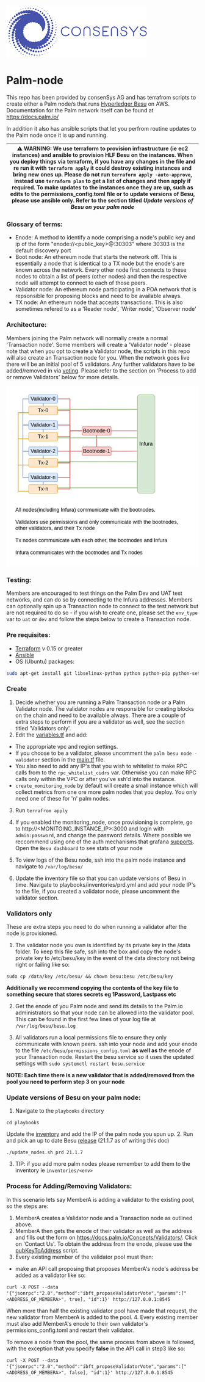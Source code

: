 
![Image logo](images/consensys-logo.png)

# Palm-node

This repo has been provided by consenSys AG and has terrafrom scripts to create either a Palm node/s that runs [Hyperledger Besu](https://consensys.net/quorum/developers/) on AWS. Documentation for the Palm network itself can be found at https://docs.palm.io/

In addition it also has ansible scripts that let you perfrom routine updates to the Palm node once it is up and running.

| ⚠️ **WARNING**: We use terraform to provision infrastructure (ie ec2 instances) and ansible to provision HLF Besu on the instances. When you deploy things via terraform, if you have any changes in the file and re run it with `terraform apply` it could destroy existing instances and bring new ones up. Please do not run `terraform apply -auto-approve`, instead use `terraform plan` to get a list of changes and then apply if required. To make updates to the instances once they are up, such as edits to the permissions_config.toml file or to update versions of Besu, please use ansible only. Refer to the section titled *Update versions of Besu on your palm node* |
| --- |

### Glossary of terms:
* Enode: A method to identify a node comprising a node's public key and ip of the form "enode://<public_key>@<ip>:30303" where 30303 is the default discovery port
* Boot node: An ethereum node that starts the network off. This is essentially a node that is identical to a TX node but the enode's are known across the network. Every other node first connects to these nodes to obtain a list of peers (other nodes) and then the respective node will attempt to connect to each of those peers.
* Validator node: An ethereum node participating in a POA network that is repsonsible for proposing blocks and need to be available always.
* TX node: An ethereum node that accepts transactions. This is also sometimes refered to as a 'Reader node', 'Writer node', 'Observer node'


### Architecture:

Members joining the Palm network will normally create a normal 'Transaction node'. Some members will create a 'Validator node' - please note that when you opt to create a Validator node, the scripts in this repo will also create an Transaction node for you. When the network goes live there will be an initial pool of 5 validators. Any further validators have to be added/removed in via [voting](https://besu.hyperledger.org/en/latest/Tutorials/Private-Network/Adding-removing-IBFT-validators/). Please refer to the section on 'Process to add or remove Validators' below for more details.


![Image network](images/palm-network.png)

### Testing:
Members are encouraged to test things on the Palm Dev and UAT test networks, and can do so by connecting to the Infura addresses. Members can optionally spin up a Transaction node to connect to the test network but are not required to do so - if you wish to create one, please set the `env_type` var to `uat` or `dev` and follow the steps below to create a Transaction node.


### Pre requisites:
- [Terraform](https://www.terraform.io/) v 0.15 or greater
- [Ansible](https://www.ansible.com/)
- OS (Ubuntu) packages:
```bash
sudo apt-get install git libselinux-python python python-pip python-setuptools python-virtualenv python3-pip python3 python3-setuptools jq"
```

### Create 
1. Decide whether you are running a Palm Transaction node or a Palm Validator node. The validator nodes are responsible for creating blocks on the chain
and need to be available always. There are a couple of extra steps to perform if you are a validator as well, see the section titled 'Validators only'.
2. Edit the [variables.tf](./variables.tf) and add:
  - The appropriate vpc and region settings. 
  - If you choose to be a validator, please uncomment the `palm besu node - validator` section in the [main.tf](./main.tf) file.
  - You also need to add any IP's that you wish to whitelist to make RPC calls from to the `rpc_whitelist_cidrs` var. Otherwise you can make RPC calls only within the VPC or after you've ssh'd into the instance.
  - `create_monitoring_node` by default will create a small instance which will collect metrics from one ore more palm nodes that you deploy. You only need one of these for 'n' palm nodes.

3. Run `terrafrom apply` 

4. If you enabled the monitoring_node, once provisioning is complete, go to http://<MONITOING_INSTANCE_IP>:3000 and login with `admin:password`, and change the password details. Where possible we reccommend using one of the auth mechanisms that grafana [supports](https://grafana.com/docs/grafana/latest/auth/). Open the `Besu dashboard` to see stats of your node

5. To view logs of the Besu node, ssh into the palm node instance and navigate to `/var/log/besu/`

6. Update the inventory file so that you can update versions of Besu in time. Navigate to playbooks/inventories/prd.yml and add your node IP's to the file, if you created a validator node, please uncomment the validator section.


### Validators only
These are extra steps you need to do when running a validator after the node is provisioned.
1. The validator node you own is identified by its private key in the /data folder. To keep this file safe, ssh into the box and copy the node's private key to /etc/besu/key in the event of the data directory not being right or failing like so:
```
sudo cp /data/key /etc/besu/ && chown besu:besu /etc/besu/key
```
**Additionally we recommend copying the contents of the key file to something secure that stores secrets eg 1Password, Lastpass etc**

2. Get the enode of you Palm node and send its details to the Palm.io administrators so that your node can be allowed into the validator pool. This can be found in the first few lines of your log file at `/var/log/besu/besu.log`

3. All validators run a local permissions file to ensure they only communicate with known peers. ssh into your node and add your enode to the file `/etc/besu/permissions_config.toml` **as well as** the enode of your Transaction node. Restart the besu service so it uses the updated settings with `sudo systemctl restart besu.service`

**NOTE: Each time there is a new validator that is added/removed from the pool you need to perform step 3 on your node**


### Update versions of Besu on your palm node:
1. Navigate to the `playbooks` directory
```
cd playbooks
```

Update the [inventory](./playbooks/inventories) and add the IP of the palm node you spun up. 
2. Run and pick an up to date Besu [release](https://github.com/hyperledger/besu/releases) (21.1.7 as of writing this doc)
```
./update_nodes.sh prd 21.1.7
```
3. TIP: if you add more palm nodes please remember to add them to the inventory ie `inventories/<env>`


### Process for Adding/Removing Validators:
In this scenario lets say MemberA is adding a validator to the existing pool, so the steps are:
1. MemberA creates a Validator node and a Transaction node as outlined above.
2. MemberA then gets the enode of their validator as well as the address and fills out the form on https://docs.palm.io/Concepts/Validators/. Click on 'Contact Us'. To obtain the address from the enode, please use the [pubKeyToAddress](./utilites/pubkeyToAddress.js) script.
3. Every existing member of the validator pool must then:
- make an API call proposing that proposes MemberA's node's address be added as a validator like so:

```
curl -X POST --data '{"jsonrpc":"2.0","method":"ibft_proposeValidatorVote","params":["<ADDRESS_OF_MEMBERA>", true], "id":1}' http://127.0.0.1:8545
```

When more than half the existing validator pool have made that request, the new validator from MemberA is added to the pool.
4. Every existing member must also add MemberA's enode to their own validator's permissions_config.toml and restart their validator. 

To remove a node from the pool, the same process from above is followed, with the exception that you specify **false** in the API call in step3 like so:

```
curl -X POST --data '{"jsonrpc":"2.0","method":"ibft_proposeValidatorVote","params":["<ADDRESS_OF_MEMBERA>", false], "id":1}' http://127.0.0.1:8545
```



